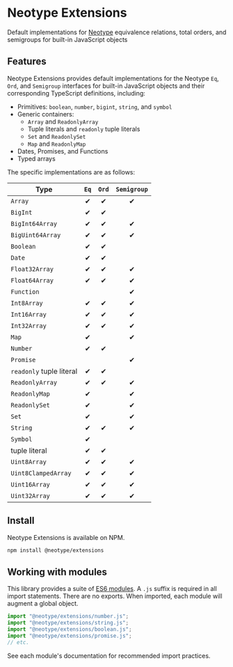 # Neotype Extensions

Default implementations for [Neotype] equivalence relations, total orders, and
semigroups for built-in JavaScript objects

## Features

Neotype Extensions provides default implementations for the Neotype `Eq`, `Ord`,
and `Semigroup` interfaces for built-in JavaScript objects and their
corresponding TypeScript definitions, including:

-   Primitives: `boolean`, `number`, `bigint`, `string`, and `symbol`
-   Generic containers:
    -   `Array` and `ReadonlyArray`
    -   Tuple literals and `readonly` tuple literals
    -   `Set` and `ReadonlySet`
    -   `Map` and `ReadonlyMap`
-   Dates, Promises, and Functions
-   Typed arrays

The specific implementations are as follows:

| Type                     | `Eq` | `Ord` | `Semigroup` |
| ------------------------ | :--: | :---: | :---------: |
| `Array`                  |  ✔   |   ✔   |      ✔      |
| `BigInt`                 |  ✔   |   ✔   |             |
| `BigInt64Array`          |  ✔   |   ✔   |      ✔      |
| `BigUint64Array`         |  ✔   |   ✔   |      ✔      |
| `Boolean`                |  ✔   |   ✔   |             |
| `Date`                   |  ✔   |   ✔   |             |
| `Float32Array`           |  ✔   |   ✔   |      ✔      |
| `Float64Array`           |  ✔   |   ✔   |      ✔      |
| `Function`               |      |       |      ✔      |
| `Int8Array`              |  ✔   |   ✔   |      ✔      |
| `Int16Array`             |  ✔   |   ✔   |      ✔      |
| `Int32Array`             |  ✔   |   ✔   |      ✔      |
| `Map`                    |  ✔   |       |      ✔      |
| `Number`                 |  ✔   |   ✔   |             |
| `Promise`                |      |       |      ✔      |
| `readonly` tuple literal |  ✔   |   ✔   |             |
| `ReadonlyArray`          |  ✔   |   ✔   |      ✔      |
| `ReadonlyMap`            |  ✔   |       |      ✔      |
| `ReadonlySet`            |  ✔   |       |      ✔      |
| `Set`                    |  ✔   |       |      ✔      |
| `String`                 |  ✔   |   ✔   |      ✔      |
| `Symbol`                 |  ✔   |       |             |
| tuple literal            |  ✔   |   ✔   |             |
| `Uint8Array`             |  ✔   |   ✔   |      ✔      |
| `Uint8ClampedArray`      |  ✔   |   ✔   |      ✔      |
| `Uint16Array`            |  ✔   |   ✔   |      ✔      |
| `Uint32Array`            |  ✔   |   ✔   |      ✔      |

## Install

Neotype Extensions is available on NPM.

```sh
npm install @neotype/extensions
```

## Working with modules

This library provides a suite of [ES6 modules]. A `.js` suffix is required in
all import statements. There are no exports. When imported, each module will
augment a global object.

```ts
import "@neotype/extensions/number.js";
import "@neotype/extensions/string.js";
import "@neotype/extensions/boolean.js";
import "@neotype/extensions/promise.js";
// etc.
```

See each module's documentation for recommended import practices.

[neotype]: https://github.com/jm4rtinez/neotype_prelude
[es6 modules]:
    https://exploringjs.com/es6/ch_modules.html#sec_basics-of-es6-modules
